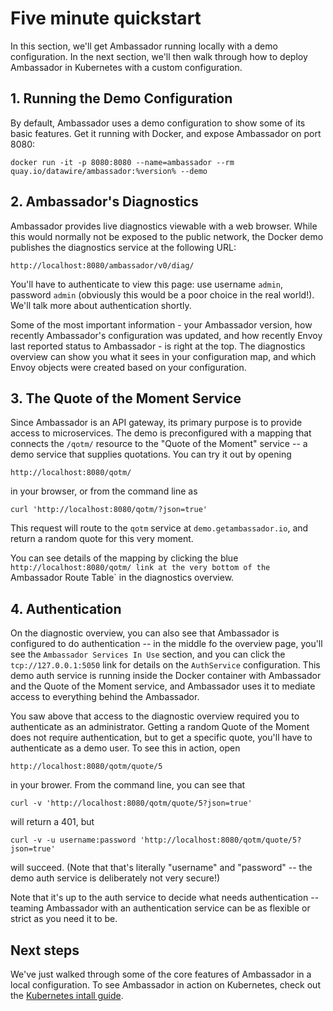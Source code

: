 # Five minute quickstart

In this section, we'll get Ambassador running locally with a demo configuration. In the next section, we'll then walk through how to deploy Ambassador in Kubernetes with a custom configuration.

## 1. Running the Demo Configuration

By default, Ambassador uses a demo configuration to show some of its basic features. Get it running with Docker, and expose Ambassador on port 8080:

```shell
docker run -it -p 8080:8080 --name=ambassador --rm quay.io/datawire/ambassador:%version% --demo
```

## 2. Ambassador's Diagnostics

Ambassador provides live diagnostics viewable with a web browser. While this would normally not be exposed to the public network, the Docker demo publishes the diagnostics service at the following URL:

`http://localhost:8080/ambassador/v0/diag/`

You'll have to authenticate to view this page: use username `admin`, password `admin` (obviously this would be a poor choice in the real world!). We'll talk more about authentication shortly.

Some of the most important information - your Ambassador version, how recently Ambassador's configuration was updated, and how recently Envoy last reported status to Ambassador - is right at the top. The diagnostics overview can show you what it sees in your configuration map, and which Envoy objects were created based on your configuration.

## 3. The Quote of the Moment Service

Since Ambassador is an API gateway, its primary purpose is to provide access to microservices. The demo is preconfigured with a mapping that connects the `/qotm/` resource to the "Quote of the Moment" service -- a demo service that supplies quotations. You can try it out by opening

`http://localhost:8080/qotm/`

in your browser, or from the command line as

```shell
curl 'http://localhost:8080/qotm/?json=true'
```

This request will route to the `qotm` service at `demo.getambassador.io`, and return a random quote for this very moment.

You can see details of the mapping by clicking the blue `http://localhost:8080/qotm/ link at the very bottom of the `Ambassador Route Table` in the diagnostics overview.

## 4. Authentication

On the diagnostic overview, you can also see that Ambassador is configured to do authentication -- in the middle fo the overview page, you'll see the `Ambassador Services In Use` section, and you can click the `tcp://127.0.0.1:5050` link for details on the `AuthService` configuration. This demo auth service is running inside the Docker container with Ambassador and the Quote of the Moment service, and Ambassador uses it to mediate access to everything behind the Ambassador.

You saw above that access to the diagnostic overview required you to authenticate as an administrator. Getting a random Quote of the Moment does not require authentication, but to get a specific quote, you'll have to authenticate as a demo user. To see this in action, open

`http://localhost:8080/qotm/quote/5` 

in your brower. From the command line, you can see that 

```shell
curl -v 'http://localhost:8080/qotm/quote/5?json=true'
```

will return a 401, but

```shell
curl -v -u username:password 'http://localhost:8080/qotm/quote/5?json=true'
```

will succeed. (Note that that's literally "username" and "password" -- the demo auth service is deliberately not very secure!)

Note that it's up to the auth service to decide what needs authentication -- teaming Ambassador with an authentication service can be as flexible or strict as you need it to be.

## Next steps

We've just walked through some of the core features of Ambassador in a local configuration. To see Ambassador in action on Kubernetes, check out the [Kubernetes intall guide](/user-guide/install).